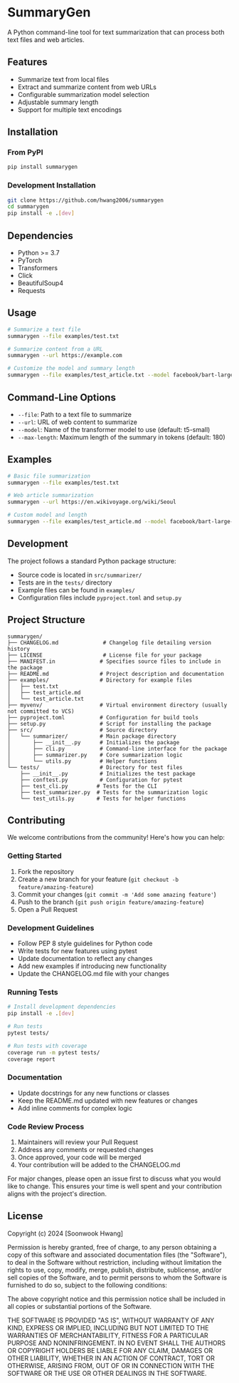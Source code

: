 # SummaryGen

A Python command-line tool for text summarization that can process both text files and web articles.

## Features
- Summarize text from local files
- Extract and summarize content from web URLs
- Configurable summarization model selection
- Adjustable summary length
- Support for multiple text encodings

## Installation

### From PyPI
```bash
pip install summarygen
```

### Development Installation
```bash
git clone https://github.com/hwang2006/summarygen
cd summarygen
pip install -e .[dev]
```

## Dependencies
- Python >= 3.7
- PyTorch
- Transformers
- Click
- BeautifulSoup4
- Requests

## Usage
```bash
# Summarize a text file
summarygen --file examples/test.txt

# Summarize content from a URL
summarygen --url https://example.com

# Customize the model and summary length
summarygen --file examples/test_article.txt --model facebook/bart-large-cnn --max-length 200
```

## Command-Line Options
- `--file`: Path to a text file to summarize
- `--url`: URL of web content to summarize
- `--model`: Name of the transformer model to use (default: t5-small)
- `--max-length`: Maximum length of the summary in tokens (default: 180)

## Examples
```bash
# Basic file summarization
summarygen --file examples/test.txt

# Web article summarization
summarygen --url https://en.wikivoyage.org/wiki/Seoul

# Custom model and length
summarygen --file examples/test_article.md --model facebook/bart-large-cnn --max-length 250
```

## Development
The project follows a standard Python package structure:
- Source code is located in `src/summarizer/`
- Tests are in the `tests/` directory
- Example files can be found in `examples/`
- Configuration files include `pyproject.toml` and `setup.py`

## Project Structure
```
summarygen/
├── CHANGELOG.md              # Changelog file detailing version history
├── LICENSE                   # License file for your package
├── MANIFEST.in              # Specifies source files to include in the package
├── README.md                # Project description and documentation
├── examples/                # Directory for example files
│   ├── test.txt
│   ├── test_article.md
│   └── test_article.txt
├── myvenv/                  # Virtual environment directory (usually not committed to VCS)
├── pyproject.toml           # Configuration for build tools
├── setup.py                 # Script for installing the package
├── src/                     # Source directory
│   └── summarizer/          # Main package directory
│       ├── __init__.py      # Initializes the package
│       ├── cli.py           # Command-line interface for the package
│       ├── summarizer.py    # Core summarization logic
│       └── utils.py         # Helper functions
└── tests/                   # Directory for test files
    ├── __init__.py          # Initializes the test package
    ├── conftest.py          # Configuration for pytest
    ├── test_cli.py         # Tests for the CLI
    ├── test_summarizer.py  # Tests for the summarization logic
    └── test_utils.py       # Tests for helper functions
```

## Contributing

We welcome contributions from the community! Here's how you can help:

### Getting Started
1. Fork the repository
2. Create a new branch for your feature (`git checkout -b feature/amazing-feature`)
3. Commit your changes (`git commit -m 'Add some amazing feature'`)
4. Push to the branch (`git push origin feature/amazing-feature`)
5. Open a Pull Request

### Development Guidelines
- Follow PEP 8 style guidelines for Python code
- Write tests for new features using pytest
- Update documentation to reflect any changes
- Add new examples if introducing new functionality
- Update the CHANGELOG.md file with your changes

### Running Tests
```bash
# Install development dependencies
pip install -e .[dev]

# Run tests
pytest tests/

# Run tests with coverage
coverage run -m pytest tests/
coverage report
```

### Documentation
- Update docstrings for any new functions or classes
- Keep the README.md updated with new features or changes
- Add inline comments for complex logic

### Code Review Process
1. Maintainers will review your Pull Request
2. Address any comments or requested changes
3. Once approved, your code will be merged
4. Your contribution will be added to the CHANGELOG.md

For major changes, please open an issue first to discuss what you would like to change. This ensures your time is well spent and your contribution aligns with the project's direction.

## License
Copyright (c) 2024 [Soonwook Hwang]

Permission is hereby granted, free of charge, to any person obtaining a copy
of this software and associated documentation files (the "Software"), to deal
in the Software without restriction, including without limitation the rights
to use, copy, modify, merge, publish, distribute, sublicense, and/or sell
copies of the Software, and to permit persons to whom the Software is
furnished to do so, subject to the following conditions:

The above copyright notice and this permission notice shall be included in all
copies or substantial portions of the Software.

THE SOFTWARE IS PROVIDED "AS IS", WITHOUT WARRANTY OF ANY KIND, EXPRESS OR
IMPLIED, INCLUDING BUT NOT LIMITED TO THE WARRANTIES OF MERCHANTABILITY,
FITNESS FOR A PARTICULAR PURPOSE AND NONINFRINGEMENT. IN NO EVENT SHALL THE
AUTHORS OR COPYRIGHT HOLDERS BE LIABLE FOR ANY CLAIM, DAMAGES OR OTHER
LIABILITY, WHETHER IN AN ACTION OF CONTRACT, TORT OR OTHERWISE, ARISING FROM,
OUT OF OR IN CONNECTION WITH THE SOFTWARE OR THE USE OR OTHER DEALINGS IN THE
SOFTWARE.
